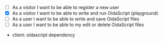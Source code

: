 - [ ] As a visitor I want to be able to register a new user
- [X] As a visitor I want to be able to write and run OidaScript (playground)
- [ ] As a user I want to be able to write and save OidaScript files
- [ ] As a user I want to be able to my edit or delete OidaScript files

- client: oidascript dependency
